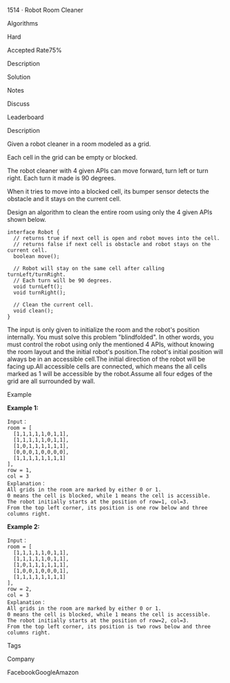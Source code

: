 1514 · Robot Room Cleaner

Algorithms

Hard

Accepted Rate75%

Description

Solution

Notes

Discuss

Leaderboard

Description

Given a robot cleaner in a room modeled as a grid.

Each cell in the grid can be empty or blocked.

The robot cleaner with 4 given APIs can move forward, turn left or turn right. Each turn it made is 90 degrees.

When it tries to move into a blocked cell, its bumper sensor detects the obstacle and it stays on the current cell.

Design an algorithm to clean the entire room using only the 4 given APIs shown below.

```
interface Robot {
  // returns true if next cell is open and robot moves into the cell.
  // returns false if next cell is obstacle and robot stays on the current cell.
  boolean move();

  // Robot will stay on the same cell after calling turnLeft/turnRight.
  // Each turn will be 90 degrees.
  void turnLeft();
  void turnRight();

  // Clean the current cell.
  void clean();
}
```

The input is only given to initialize the room and the robot's position internally. You must solve this problem "blindfolded". In other words, you must control the robot using only the mentioned 4 APIs, without knowing the room layout and the initial robot's position.The robot's initial position will always be in an accessible cell.The initial direction of the robot will be facing up.All accessible cells are connected, which means the all cells marked as 1 will be accessible by the robot.Assume all four edges of the grid are all surrounded by wall.

Example

**Example 1:**

```
Input：
room = [
  [1,1,1,1,1,0,1,1],
  [1,1,1,1,1,0,1,1],
  [1,0,1,1,1,1,1,1],
  [0,0,0,1,0,0,0,0],
  [1,1,1,1,1,1,1,1]
],
row = 1,
col = 3
Explanation：
All grids in the room are marked by either 0 or 1.
0 means the cell is blocked, while 1 means the cell is accessible.
The robot initially starts at the position of row=1, col=3.
From the top left corner, its position is one row below and three columns right.
```

**Example 2:**

```
Input：
room = [
  [1,1,1,1,1,0,1,1],
  [1,1,1,1,1,0,1,1],
  [1,0,1,1,1,1,1,1],
  [1,0,0,1,0,0,0,1],
  [1,1,1,1,1,1,1,1]
],
row = 2,
col = 3
Explanation：
All grids in the room are marked by either 0 or 1.
0 means the cell is blocked, while 1 means the cell is accessible.
The robot initially starts at the position of row=2, col=3.
From the top left corner, its position is two rows below and three columns right.
```

Tags

Company

FacebookGoogleAmazon